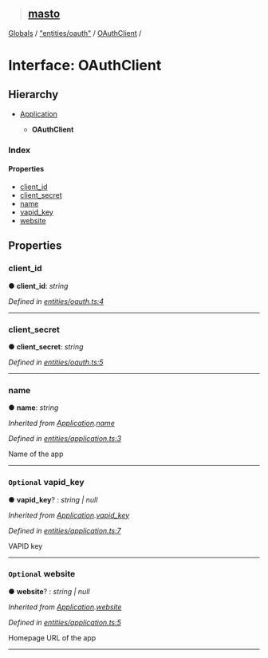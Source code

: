 > ## [masto](../README.md)

[Globals](../globals.md) / ["entities/oauth"](../modules/_entities_oauth_.md) / [OAuthClient](_entities_oauth_.oauthclient.md) /

# Interface: OAuthClient

## Hierarchy

* [Application](_entities_application_.application.md)

  * **OAuthClient**

### Index

#### Properties

* [client_id](_entities_oauth_.oauthclient.md#client_id)
* [client_secret](_entities_oauth_.oauthclient.md#client_secret)
* [name](_entities_oauth_.oauthclient.md#name)
* [vapid_key](_entities_oauth_.oauthclient.md#optional-vapid_key)
* [website](_entities_oauth_.oauthclient.md#optional-website)

## Properties

###  client_id

● **client_id**: *string*

*Defined in [entities/oauth.ts:4](https://github.com/neet/masto.js/blob/80b1796/src/entities/oauth.ts#L4)*

___

###  client_secret

● **client_secret**: *string*

*Defined in [entities/oauth.ts:5](https://github.com/neet/masto.js/blob/80b1796/src/entities/oauth.ts#L5)*

___

###  name

● **name**: *string*

*Inherited from [Application](_entities_application_.application.md).[name](_entities_application_.application.md#name)*

*Defined in [entities/application.ts:3](https://github.com/neet/masto.js/blob/80b1796/src/entities/application.ts#L3)*

Name of the app

___

### `Optional` vapid_key

● **vapid_key**? : *string | null*

*Inherited from [Application](_entities_application_.application.md).[vapid_key](_entities_application_.application.md#optional-vapid_key)*

*Defined in [entities/application.ts:7](https://github.com/neet/masto.js/blob/80b1796/src/entities/application.ts#L7)*

VAPID key

___

### `Optional` website

● **website**? : *string | null*

*Inherited from [Application](_entities_application_.application.md).[website](_entities_application_.application.md#optional-website)*

*Defined in [entities/application.ts:5](https://github.com/neet/masto.js/blob/80b1796/src/entities/application.ts#L5)*

Homepage URL of the app

___